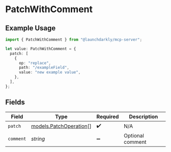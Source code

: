# PatchWithComment

## Example Usage

```typescript
import { PatchWithComment } from "@launchdarkly/mcp-server";

let value: PatchWithComment = {
  patch: [
    {
      op: "replace",
      path: "/exampleField",
      value: "new example value",
    },
  ],
};
```

## Fields

| Field                                                  | Type                                                   | Required                                               | Description                                            |
| ------------------------------------------------------ | ------------------------------------------------------ | ------------------------------------------------------ | ------------------------------------------------------ |
| `patch`                                                | [models.PatchOperation](../models/patchoperation.md)[] | :heavy_check_mark:                                     | N/A                                                    |
| `comment`                                              | *string*                                               | :heavy_minus_sign:                                     | Optional comment                                       |